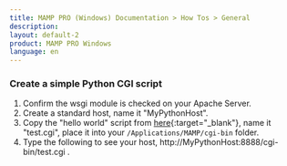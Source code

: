 ```yaml
---
title: MAMP PRO (Windows) Documentation > How Tos > General
description: 
layout: default-2
product: MAMP PRO Windows
language: en
---
```


### Create a simple Python CGI script

1. Confirm the wsgi module is checked on your Apache Server. 
2. Create a standard host, name it "MyPythonHost".
3. Copy the "hello world" script from [here](https://docs.python.org/2.7/howto/webservers.html){:target="_blank"}, name it "test.cgi", place it into your  `/Applications/MAMP/cgi-bin` folder.
4. Type the following to see your host, http://MyPythonHost:8888/cgi-bin/test.cgi .

